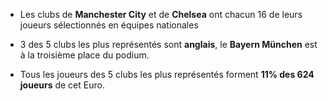 * Les clubs de **Manchester City** et de **Chelsea** ont chacun 16 de leurs joueurs sélectionnés en équipes nationales

* 3 des 5 clubs les plus représentés sont **anglais**, le **Bayern München** est à la troisième place du podium.

* Tous les joueurs des 5 clubs les plus représentés forment **11% des 624 joueurs** de cet Euro.